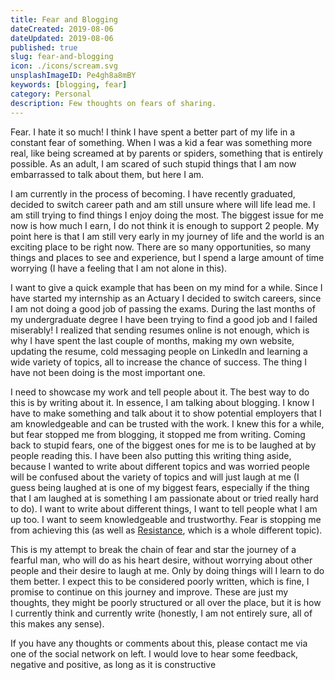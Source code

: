```yaml
---
title: Fear and Blogging
dateCreated: 2019-08-06
dateUpdated: 2019-08-06
published: true
slug: fear-and-blogging
icon: ./icons/scream.svg
unsplashImageID: Pe4gh8a8mBY
keywords: [blogging, fear]
category: Personal
description: Few thoughts on fears of sharing.
---
```


Fear. I hate it so much! I think I have spent a better part of my life in a constant fear of something. When I was a kid a fear was something more real, like being screamed at by parents or spiders, something that is entirely possible. As an adult, I am scared of such stupid things that I am now embarrassed to talk about them, but here I am.

I am currently in the process of becoming. I have recently graduated, decided to switch career path and am still unsure where will life lead me. I am still trying to find things I enjoy doing the most. The biggest issue for me now is how much I earn, I do not think it is enough to support 2 people. My point here is that I am still very early in my journey of life and the world is an exciting place to be right now. There are so many opportunities, so many things and places to see and experience, but I spend a large amount of time worrying (I have a feeling that I am not alone in this).

I want to give a quick example that has been on my mind for a while. Since I have started my internship as an Actuary I decided to switch careers, since I am not doing a good job of passing the exams. During the last months of my undergraduate degree I have been trying to find a good job and I failed miserably! I realized that sending resumes online is not enough, which is why I have spent the last couple of months, making my own website, updating the resume, cold messaging people on LinkedIn and learning a wide variety of topics, all to increase the chance of success. The thing I have not been doing is the most important one.

I need to showcase my work and tell people about it. The best way to do this is by writing about it. In essence, I am talking about blogging. I know I have to make something and talk about it to show potential employers that I am knowledgeable and can be trusted with the work. I knew this for a while, but fear stopped me from blogging, it stopped me from writing. Coming back to stupid fears, one of the biggest ones for me is to be laughed at by people reading this. I have been also putting this writing thing aside, because I wanted to write about different topics and was worried people will be confused about the variety of topics and will just laugh at me (I guess being laughed at is one of my biggest fears, especially if the thing that I am laughed at is something I am passionate about or tried really hard to do). I want to write about different things, I want to tell people what I am up too. I want to seem knowledgeable and trustworthy. Fear is stopping me from achieving this (as well as [Resistance](https://amzn.to/2yIpCJu), which is a whole different topic).

This is my attempt to break the chain of fear and star the journey of a fearful man, who will do as his heart desire, without worrying about other people and their desire to laugh at me. Only by doing things will I learn to do them better. I expect this to be considered poorly written, which is fine, I promise to continue on this journey and improve. These are just my thoughts, they might be poorly structured or all over the place, but it is how I currently think and currently write (honestly, I am not entirely sure, all of this makes any sense).

If you have any thoughts or comments about this, please contact me via one of the social network on left. I would love to hear some feedback, negative and positive, as long as it is constructive

